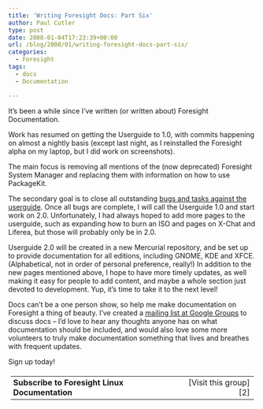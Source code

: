 ```yaml
---
title: 'Writing Foresight Docs: Part Six'
author: Paul Cutler
type: post
date: 2008-01-04T17:23:39+00:00
url: /blog/2008/01/writing-foresight-docs-part-six/
categories:
  - Foresight
tags:
  - docs
  - Documentation

---
```

It&#8217;s been a while since I&#8217;ve written (or written about) Foresight Documentation.

Work has resumed on getting the Userguide to 1.0, with commits happening on almost a nightly basis (except last night, as I reinstalled the Foresight alpha on my laptop, but I did work on screenshots).

The main focus is removing all mentions of the (now deprecated) Foresight System Manager and replacing them with information on how to use PackageKit.

The secondary goal is to close all outstanding [bugs and tasks against the userguide][1]. Once all bugs are complete, I will call the Userguide 1.0 and start work on 2.0. Unfortunately, I had always hoped to add more pages to the userguide, such as expanding how to burn an ISO and pages on X-Chat and Liferea, but those will probably only be in 2.0.

Userguide 2.0 will be created in a new Mercurial repository, and be set up to provide documentation for all editions, including GNOME, KDE and XFCE. (Alphabetical, not in order of personal preference, really!) In addition to the new pages mentioned above, I hope to have more timely updates, as well making it easy for people to add content, and maybe a whole section just devoted to development. Yup, it&#8217;s time to take it to the next level!

Docs can&#8217;t be a one person show, so help me make documentation on Foresight a thing of beauty. I&#8217;ve created a [mailing list at Google Groups][2] to discuss docs &#8211; I&#8217;d love to hear any thoughts anyone has on what documentation should be included, and would also love some more volunteers to truly make documentation something that lives and breathes with frequent updates.

Sign up today!<table border=0 style="background-color: #fff; padding: 5px;" cellspacing=0> 

<td style="padding-left: 5px">
  <b>Subscribe to Foresight Linux Documentation</b>
</td>

<td align=right> [Visit this group][2] </td> </table>

 [1]: http://issues.foresightlinux.org/secure/IssueNavigator.jspa?
 [2]: http://groups.google.com/group/foresight-docs